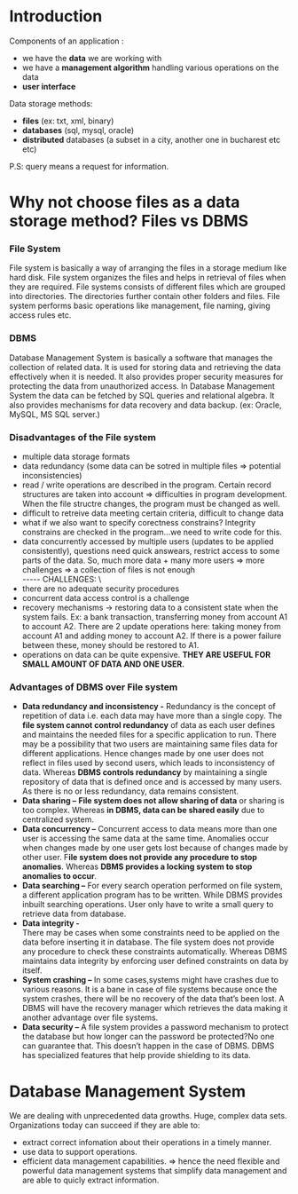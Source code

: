 # Introduction
Components of an application :
- we have the **data** we are working with
- we have a **management algorithm** handling various operations on the data
- **user interface**

Data storage methods:
- **files** (ex: txt, xml, binary)
- **databases** (sql, mysql, oracle)
- **distributed** databases (a subset in a city, another one in bucharest etc etc)

P.S: query means a request for information.
# Why not choose files as a data storage method? Files vs DBMS
### File System 
File system is basically a way of arranging the files in a storage medium like hard disk. File system organizes the files and helps in retrieval of files when they are required. File systems consists of different files which are grouped into directories. The directories further contain other folders and files. File system performs basic operations like management, file naming, giving access rules etc.
### DBMS
Database Management System is basically a software that manages the collection of related data. It is used for storing data and retrieving the data effectively when it is needed. It also provides proper security measures for protecting the data from unauthorized access. In Database Management System the data can be fetched by SQL queries and relational algebra. It also provides mechanisms for data recovery and data backup. (ex: Oracle, MySQL, MS SQL server.)

### Disadvantages of the File system
- multiple data storage formats
- data redundancy (some data can be sotred in multiple files => potential inconsistencies)
- read / write operations are described in the program. Certain record structures are taken into account => difficulties in program development. When the file structre changes, the program must be changed as well.
- difficult to retreive data meeting certain criteria, difficult to change data
- what if we also want to specify corectness constrains? Integrity constrains are checked in the program...we need to write code for this.
- data concurrently accessed by multiple users (updates to be applied consistently), questions need quick answears, restrict access to some parts of the data. So, much more
data + many more users => more challenges => a collection of files is not enough \
----- CHALLENGES: \
- there are no adequate security procedures
- concurrent data access control is a challenge
- recovery mechanisms -> restoring data to a consistent state when the system fails. Ex: a bank transaction, transferring money from account A1 to account A2. There are 2 update
operations here: taking money from account A1 and adding money to account A2. If there is a power failure between these, money should be restored to A1.
- operations on data can be quite expensive.
**THEY ARE USEFUL FOR SMALL AMOUNT OF DATA AND ONE USER.**

### Advantages of DBMS over File system
* **Data redundancy and inconsistency -** 
Redundancy is the concept of repetition of data i.e. each data may have more than a single copy. The **file system cannot control redundancy** of data as each user defines and maintains the needed files for a specific application to run. There may be a possibility that two users are maintaining same files data for different applications. Hence changes made by one user does not reflect in files used by second users, which leads to inconsistency of data. Whereas **DBMS controls redundancy** by maintaining a single repository of data that is defined once and is accessed by many users. As there is no or less redundancy, data remains consistent.
* **Data sharing –** 
**File system does not allow sharing of data** or sharing is too complex. Whereas **in DBMS, data can be shared easily** due to centralized system.
* **Data concurrency –**
Concurrent access to data means more than one user is accessing the same data at the same time. Anomalies occur when changes made by one user gets lost because of changes made by other user. F**ile system does not provide any procedure to stop anomalies**. Whereas **DBMS provides a locking system to stop anomalies to occur**.
* **Data searching –**
For every search operation performed on file system, a different application program has to be written. While DBMS provides inbuilt searching operations. User only have to write a small query to retrieve data from database.
* **Data integrity -**  
There may be cases when some constraints need to be applied on the data before inserting it in database. The file system does not provide any procedure to check these constraints automatically. Whereas DBMS maintains data integrity by enforcing user defined constraints on data by itself.
* **System crashing –** 
In some cases,systems might have crashes due to various reasons. It is a bane in case of file systems because once the system crashes, there will be no recovery of the data that’s been lost. A DBMS will have the recovery manager which retrieves the data making it another advantage over file systems. 
* **Data security –** 
A file system provides a password mechanism to protect the database but how longer can the password be protected?No one can guarantee that. This doesn’t happen in the case of DBMS. DBMS has specialized features that help provide shielding to its data. 

# Database Management System
We are dealing with unprecedented data growths. Huge, complex data sets. Organizations today can succeed if they are able to:
- extract correct infomation about their operations in a timely manner.
- use data to support operations.
- efficient data management capabilities.
=> hence the need flexible and powerful data management systems that simplify data management and are able to quicly extract information.
